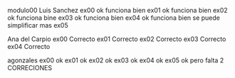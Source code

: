 modulo00 Luis Sanchez
ex00  ok funciona bien
ex01  ok funciona bien
ex02  ok funciona bine
ex03  ok funciona bien
ex04  ok funciona bien se puede simplificar mas
ex05   

Ana del Carpio
ex00 Correcto
ex01 Correcto
ex02 Correcto
ex03 Correcto
ex04 Correcto

agonzales
ex00 ok
ex01 ok
ex02 ok
ex03 ok
ex04 ok
ex05 ok pero falta 2 CORRECIONES
